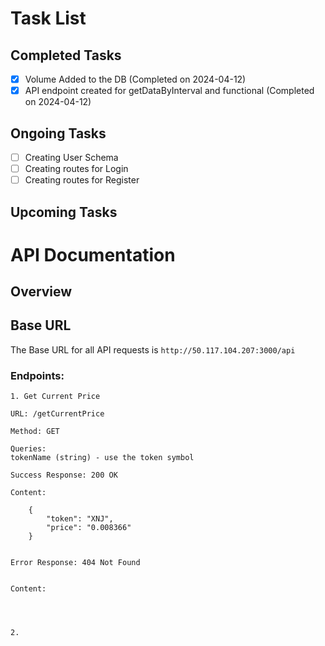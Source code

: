 # Task List

## Completed Tasks

- [x] Volume Added to the DB (Completed on 2024-04-12)
- [x] API endpoint created for getDataByInterval and functional (Completed on 2024-04-12)

## Ongoing Tasks

- [ ] Creating User Schema
- [ ] Creating routes for Login
- [ ] Creating routes for Register 

## Upcoming Tasks




# API Documentation

## Overview

<!-- This document describes the API for [Service Name]. It provides access to our [services/functions/features] through HTTP requests. -->

## Base URL

The Base URL for all API requests is `http://50.117.104.207:3000/api`

<!-- ## Authentication -->

<!-- ### API Keys

- **Required**: Yes
- **Type**: API Key
- **Usage**: Include the API key in the request header. -->
  




### Endpoints:

    1. Get Current Price

    URL: /getCurrentPrice

    Method: GET

    Queries:
    tokenName (string) - use the token symbol

    Success Response: 200 OK

    Content:
    
        {
            "token": "XNJ",
            "price": "0.008366"
        }
    

    Error Response: 404 Not Found
    
    
    Content:

    
    
    
    2. 

